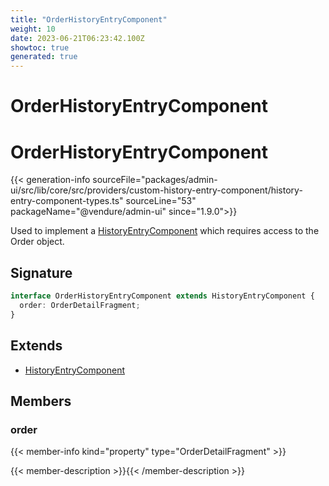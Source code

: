```yaml
---
title: "OrderHistoryEntryComponent"
weight: 10
date: 2023-06-21T06:23:42.100Z
showtoc: true
generated: true
---
```

<!-- This file was generated from the Vendure source. Do not modify. Instead, re-run the "docs:build" script -->

# OrderHistoryEntryComponent
<div class="symbol">


# OrderHistoryEntryComponent

{{< generation-info sourceFile="packages/admin-ui/src/lib/core/src/providers/custom-history-entry-component/history-entry-component-types.ts" sourceLine="53" packageName="@vendure/admin-ui" since="1.9.0">}}

Used to implement a <a href='/admin-ui-api/custom-history-entry-components/history-entry-component#historyentrycomponent'>HistoryEntryComponent</a> which requires access to the Order object.

## Signature

```TypeScript
interface OrderHistoryEntryComponent extends HistoryEntryComponent {
  order: OrderDetailFragment;
}
```
## Extends

 * <a href='/admin-ui-api/custom-history-entry-components/history-entry-component#historyentrycomponent'>HistoryEntryComponent</a>


## Members

### order

{{< member-info kind="property" type="OrderDetailFragment"  >}}

{{< member-description >}}{{< /member-description >}}


</div>
